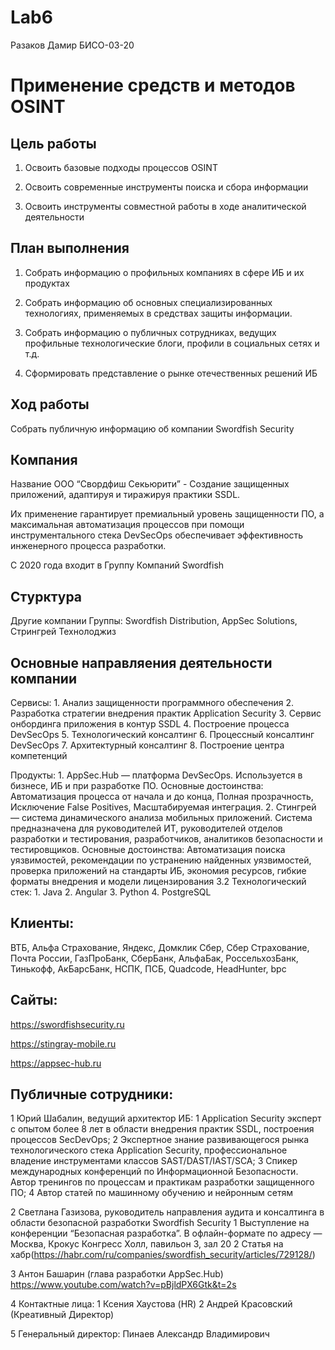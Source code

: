 # Lab6
Разаков Дамир БИСО-03-20

# Применение средств и методов OSINT

## Цель работы

1.  Освоить базовые подходы процессов OSINT

2.  Освоить современные инструменты поиска и сбора информации

3.  Освоить инструменты совместной работы в ходе аналитической
    деятельности

## План выполнения

1.  Собрать информацию о профильных компаниях в сфере ИБ и их продуктах

2.  Собрать информацию об основных специализированных технологиях,
    применяемых в средствах защиты информации.

3.  Собрать информацию о публичных сотрудниках, ведущих профильные
    технологические блоги, профили в социальных сетях и т.д.

4.  Сформировать представление о рынке отечественных решений ИБ

## Ход работы

Собрать публичную информацию об компании Swordfish Security

## Компания

Название ООО “Свордфиш Секьюрити” - Создание защищенных приложений,
адаптируя и тиражируя практики SSDL.

Их применение гарантирует премиальный уровень защищенности ПО, а
максимальная автоматизация процессов при помощи инструментального стека
DevSecOps обеспечивает эффективность инженерного процесса разработки.

С 2020 года входит в Группу Компаний Swordfish

## Стурктура

Другие компании Группы: Swordfish Distribution, AppSec Solutions,
Стрингрей Технолоджиз

## Основные направляения деятельности компании

Сервисы: 1. Анализ защищенности программного обеспечения 2. Разработка
стратегии внедрения практик Application Security 3. Сервис онбординга
приложения в контур SSDL 4. Построение процесса DevSecOps 5.
Технологический консалтинг 6. Процессный консалтинг DevSecOps 7.
Архитектурный консалтинг 8. Построение центра компетенций

Продукты: 1. AppSec.Hub — платформа DevSecOps. Используется в бизнесе,
ИБ и при разработке ПО. Основные достоинства: Автоматизация процесса от
начала и до конца, Полная прозрачность, Исключение False Positives,
Масштабируемая интеграция. 2. Стингрей — система динамического анализа
мобильных приложений. Система предназначена для руководителей ИТ,
руководителей отделов разработки и тестирования, разработчиков,
аналитиков безопасности и тестировщиков. Основные достоинства:
Автоматизация поиска уязвимостей, рекомендации по устранению найденных
уязвимостей, проверка приложений на стандарты ИБ, экономия ресурсов,
гибкие форматы внедрения и модели лицензирования 3.2 Технологический
стек: 1. Java 2. Angular 3. Python 4. PostgreSQL

## Клиенты:

ВТБ, Альфа Страхование, Яндекс, Домклик Сбер, Сбер Страхование, Почта
России, ГазПроБанк, СберБанк, АльфаБак, РоссельхозБанк, Тинькофф,
АкБарсБанк, НСПК, ПСБ, Quadcode, HeadHunter, bpc

## Сайты:

https://swordfishsecurity.ru

https://stingray-mobile.ru

https://appsec-hub.ru

## Публичные сотрудники:

1 Юрий Шабалин, ведущий архитектор ИБ: 1 Application Security эксперт с
опытом более 8 лет в области внедрения практик SSDL, построения
процессов SecDevOps; 2 Экспертное знание развивающегося рынка
технологического стека Application Security, профессиональное владение
инструментами классов SAST/DAST/IAST/SCA; 3 Спикер международных
конференций по Информационной Безопасности. Автор тренингов по процессам
и практикам разработки защищенного ПО; 4 Автор статей по машинному
обучению и нейронным сетям

2 Светлана Газизова, руководитель направления аудита и консалтинга в
области безопасной разработки Swordfish Security 1 Выступление на
конференции “Безопасная разработка”. В офлайн-формате по адресу —
Москва, Крокус Конгресс Холл, павильон 3, зал 20 2 Статья на
хабр(https://habr.com/ru/companies/swordfish_security/articles/729128/)

3 Антон Башарин (глава разработки AppSec.Hub)
https://www.youtube.com/watch?v=pBjldPX6Gtk&t=2s

4 Контактные лица: 1 Ксения Хаустова (HR) 2 Андрей Красовский
(Креативный Директор)

5 Генеральный директор: Пинаев Александр Владимирович
